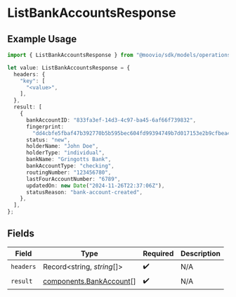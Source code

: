 # ListBankAccountsResponse

## Example Usage

```typescript
import { ListBankAccountsResponse } from "@moovio/sdk/models/operations";

let value: ListBankAccountsResponse = {
  headers: {
    "key": [
      "<value>",
    ],
  },
  result: [
    {
      bankAccountID: "833fa3ef-14d3-4c97-ba45-6af66f739832",
      fingerprint:
        "dd4cbfe5fbaf47b392770b5b595bec604fd99394749b7d017153e2b9cfbea40e",
      status: "new",
      holderName: "John Doe",
      holderType: "individual",
      bankName: "Gringotts Bank",
      bankAccountType: "checking",
      routingNumber: "123456780",
      lastFourAccountNumber: "6789",
      updatedOn: new Date("2024-11-26T22:37:06Z"),
      statusReason: "bank-account-created",
    },
  ],
};
```

## Fields

| Field                                                              | Type                                                               | Required                                                           | Description                                                        |
| ------------------------------------------------------------------ | ------------------------------------------------------------------ | ------------------------------------------------------------------ | ------------------------------------------------------------------ |
| `headers`                                                          | Record<string, *string*[]>                                         | :heavy_check_mark:                                                 | N/A                                                                |
| `result`                                                           | [components.BankAccount](../../models/components/bankaccount.md)[] | :heavy_check_mark:                                                 | N/A                                                                |